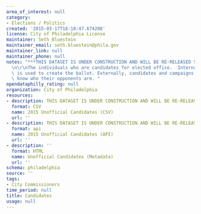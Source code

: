 ```yaml
---
area_of_interest: null
category:
- Elections / Politics
created: '2015-03-17T18:10:47.674208'
license: City of Philadelphia License
maintainer: Seth Bluestein
maintainer_email: seth.bluestein@phila.gov
maintainer_link: null
maintainer_phone: null
notes: "***THIS DATASET IS UNDER CONSTRUCTION AND WILL BE RE-RELEASED SHORTLY***\r\
  \n\r\nThe individuals who are candidates for elected office.  Internally, this information\
  \ is used to create the ballot. Externally, candidates and campaigns will want to\
  \ know who their opponents are. "
opendataphilly_rating: null
organization: City of Philadelphia
resources:
- description: THIS DATASET IS UNDER CONSTRUCTION AND WILL BE RE-RELEASED SHORTLY
  format: CSV
  name: 2015 Unofficial Candidates (CSV)
  url: ''
- description: THIS DATASET IS UNDER CONSTRUCTION AND WILL BE RE-RELEASED SHORTLY
  format: api
  name: 2015 Unofficial Candidates (API)
  url: ''
- description: ''
  format: HTML
  name: Unofficial Candidates (Metadata)
  url: ''
schema: philadelphia
source: ''
tags:
- City Commissioners
time_period: null
title: Candidates
usage: null
---
```

